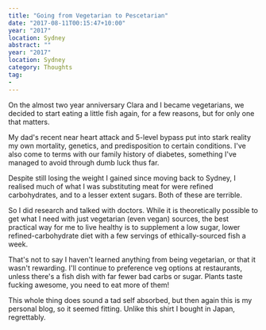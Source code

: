 ```yaml
---
title: "Going from Vegetarian to Pescetarian"
date: "2017-08-11T00:15:47+10:00"
year: "2017"
location: Sydney
abstract: ""
year: "2017"
location: Sydney
category: Thoughts
tag:
- 
---
```

On the almost two year anniversary Clara and I became vegetarians, we decided to start eating a little fish again, for a few reasons, but for only one that matters.

My dad's recent near heart attack and 5-level bypass put into stark reality my own mortality, genetics, and predisposition to certain conditions. I've also come to terms with our family history of diabetes, something I've managed to avoid through dumb luck thus far. 

Despite still losing the weight I gained since moving back to Sydney, I realised much of what I was substituting meat for were refined carbohydrates, and to a lesser extent sugars. Both of these are terrible.

So I did research and talked with doctors. While it is theoretically possible to get what I need with just vegetarian (even vegan) sources, the best practical way for me to live healthy is to supplement a low sugar, lower refined-carbohydrate diet with a few servings of ethically-sourced fish a week.

That's not to say I haven't learned anything from being vegetarian, or that it wasn't rewarding. I'll continue to preference veg options at restaurants, unless there's a fish dish with far fewer bad carbs or sugar. Plants taste fucking awesome, you need to eat more of them!

This whole thing does sound a tad self absorbed, but then again this is my personal blog, so it seemed fitting. Unlike this shirt I bought in Japan, regrettably.
